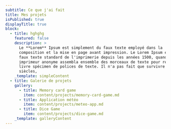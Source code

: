 ```yaml
---
subtitle: Ce que j'ai fait
title: Mes projets
isPublished: true
displayTitle: true
block:
  - title: hghghg
    featured: false
    description: >
      Le **Lorem** Ipsum est simplement du faux texte employé dans la
      composition et la mise en page avant impression. Le Lorem Ipsum est le
      faux texte standard de l'imprimerie depuis les années 1500, quand un
      imprimeur anonyme assembla ensemble des morceaux de texte pour réaliser un
      livre spécimen de polices de texte. Il n'a pas fait que survivre cinq
      siècles,
    _template: simpleContent
  - title: Galerie de projets
    gallery:
      - title: Memory card game
        item: content/projects/memory-card-game.md
      - title: Application météo
        item: content/projects/meteo-app.md
      - title: Dice Game
        item: content/projects/dice-game.md
    _template: galleryContent
---
```







